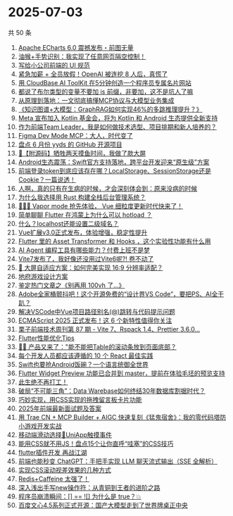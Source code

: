 # 2025-07-03

共 50 条

<!-- BEGIN JUEJIN -->
<!-- 最后更新时间 2025-07-03 01:25:01 +0800 -->
1. [Apache ECharts 6.0 震撼发布・前图无量](https://juejin.cn/post/7521283343268036646)
1. [油猴+手势识别：我实现了任意网页隔空控制！](https://juejin.cn/post/7521250468267360307)
1. [写给小公司前端的 UI 规范](https://juejin.cn/post/7521013717439315994)
1. [紧急加薪 + 全员放假！OpenAI 被连挖 8 人后，真慌了](https://juejin.cn/post/7521295907764027407)
1. [用 CloudBase AI ToolKit 在5分钟创造一个程序员专属名片网站](https://juejin.cn/post/7521642915274555446)
1. [都说了布尔类型的变量不要加 is 前缀，非要加，这不是坑人了嘛](https://juejin.cn/post/7521642915278422070)
1. [​​从原理到落地：一文彻底搞懂MCP协议与大模型业务集成](https://juejin.cn/post/7521295907764240399)
1. [​《知识图谱+大模型：GraphRAG如何实现46%的多跳推理提升？》](https://juejin.cn/post/7521295907764092943)
1. [Meta 宣布加入 Kotlin 基金会，将为 Kotlin 和 Android 生态提供全新支持](https://juejin.cn/post/7521642915278487606)
1. [作为前端Team Leader，我是如何做技术选型、项目排期和新人培养的？](https://juejin.cn/post/7522090849035911219)
1. [Figma Dev Mode MCP：大人，时代变了](https://juejin.cn/post/7521001739609505801)
1. [盘点 6 月份 yyds 的 GitHub 开源项目](https://juejin.cn/post/7520710878976884763)
1. [🚣【附源码】牺牲两天摸鱼时间，我做了款大屏](https://juejin.cn/post/7521986967103143972)
1. [Android生态震荡：Swift官方支持落地，跨平台开发迎来“原生级”方案](https://juejin.cn/post/7521001739610537993)
1. [前端登录token到底应该存在哪？LocalStorage、SessionStorage还是Cookie？一篇说透！](https://juejin.cn/post/7521936882353471526)
1. [人啊，真的只有在生病的时候，才会深刻体会到：原来没病的时候](https://juejin.cn/post/7522090856246345778)
1. [为什么我选择用 Rust 构建全栈后台管理系统？](https://juejin.cn/post/7521160007854768163)
1. [🚀🚀🚀 Vapor mode  抢先体验， Vue 细粒度更新时代快来了！](https://juejin.cn/post/7521378571433132067)
1. [简单聊聊 Flutter 在鸿蒙上为什么可以 hotload ？](https://juejin.cn/post/7521708544724844583)
1. [什么？localhost还能设置二级域名？](https://juejin.cn/post/7521013717438758938)
1. [Vue扩展v3.0正式发布，体验增强，稳定性提升](https://juejin.cn/post/7522090808604016686)
1. [Flutter 里的 Asset  Transformer 和 Hooks ，这个实验性功能有什么用](https://juejin.cn/post/7521356618174545962)
1. [AI Agent 编程工具有哪些能力？付费上班不是梦](https://juejin.cn/post/7521671721557082163)
1. [Vite7发布了，我好像还没用过Vite6呢?! 卷不动了](https://juejin.cn/post/7521577047367614498)
1. [📐 大屏自适应方案：如何完美实现 16:9 分辨率适配？](https://juejin.cn/post/7521557281520500763)
1. [地府游戏设计方案](https://juejin.cn/post/7520551398465388553)
1. [鉴定热门文章之《别再用 100vh 了...》](https://juejin.cn/post/7522188987113979914)
1. [Adobe全家桶颤抖吧！这个开源免费的“设计界VS Code”，要把PS、AI全干趴？](https://juejin.cn/post/7521242734226800674)
1. [解决VSCode中Vue项目路径别名(@)跳转与代码提示问题](https://juejin.cn/post/7521202163507806250)
1. [ECMAScript 2025 正式发布！这 6 个新特性值得你关注](https://juejin.cn/post/7521001739610669065)
1. [栗子前端技术周刊第 87 期 - Vite 7、Rspack 1.4、Prettier 3.6.0...](https://juejin.cn/post/7521133797506334739)
1. [Flutter性能优化Tips](https://juejin.cn/post/7521133797506383891)
1. [🤦‍♂️ 产品又来了："能不能把Table的滚动条放到页面底部？](https://juejin.cn/post/7521922500773789747)
1. [每个开发人员都应该遵循的 10 个 React 最佳实践](https://juejin.cn/post/7520763152038445065)
1. [Swift也要抢Android饭碗？一个语言统御全世界](https://juejin.cn/post/7521697572516937774)
1. [Flutter  Widget  Preview  功能已合并到 master，提前在体验毛坯的预览支持](https://juejin.cn/post/7522006762512039955)
1. [此生绝不再打工！](https://juejin.cn/post/7522187483761705011)
1. [破局“不可能三角”：Data Warebase如何终结30年数据库割据时代？](https://juejin.cn/post/7521356618183524388)
1. [巧妙实现，用CSS实现的拖拽留言板卡片功能](https://juejin.cn/post/7520983959586226228)
1. [2025年前端最新面试题及答案](https://juejin.cn/post/7520963249292066867)
1. [用 Trae CN + MCP Builder + AIGC 快速复刻《猛鬼宿舍》：我的零代码塔防小游戏开发实战](https://juejin.cn/post/7521018430758551562)
1. [移动端滑动选择📲UniApp触摸事件](https://juejin.cn/post/7521405783197712393)
1. [能用CSS就不用JS！盘点15个让你直呼“哇塞”的CSS技巧](https://juejin.cn/post/7521009818058424347)
1. [flutter插件开发 再战江湖 ](https://juejin.cn/post/7522090772011696179)
1. [前端也能秒变 ChatGPT：手把手实现 LLM 聊天流式输出（SSE 全解析）](https://juejin.cn/post/7520983959586996276)
1. [实现CSS滚动视差效果的几种方式](https://juejin.cn/post/7520569796284940328)
1. [Redis+Caffeine 太强了！](https://juejin.cn/post/7521577047367696418)
1. [深入浅出手写new操作符：从青铜到王者的进阶之路](https://juejin.cn/post/7520911407015477290)
1. [程序员崩溃瞬间：[] == ![] 为什么是 true？💥](https://juejin.cn/post/7521753316621254706)
1. [百度文心4.5系列正式开源：国产大模型走到了世界牌桌正中央](https://juejin.cn/post/7521283343269068838)
<!-- END JUEJIN -->